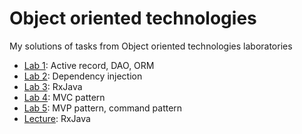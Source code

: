 # Object oriented technologies

My solutions of tasks from Object oriented technologies laboratories

* [Lab 1](./1): Active record, DAO, ORM
* [Lab 2](./2): Dependency injection
* [Lab 3](./3): RxJava
* [Lab 4](./4): MVC pattern
* [Lab 5](./5): MVP pattern, command pattern
* [Lecture](./Lecture): RxJava
